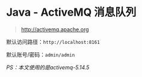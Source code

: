# Java - ActiveMQ 消息队列

> http://activemq.apache.org

默认访问路径：`http://localhost:8161`

默认账号/密码：`admin/admin`

*PS：本文使用的是activemq-5.14.5*